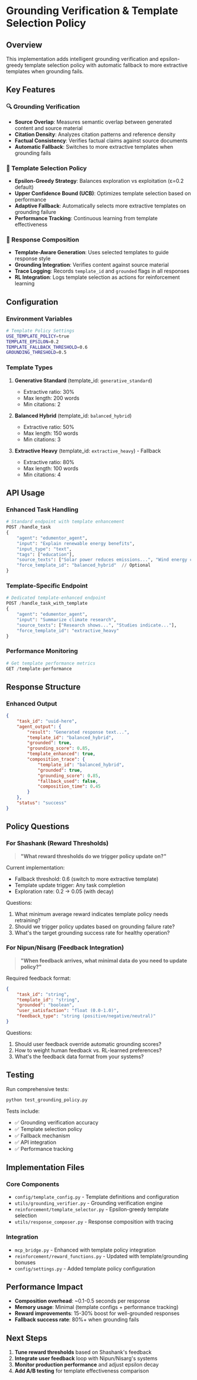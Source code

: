 # Grounding Verification & Template Selection Policy

## Overview

This implementation adds intelligent grounding verification and epsilon-greedy template selection policy with automatic fallback to more extractive templates when grounding fails.

## Key Features

### 🔍 Grounding Verification
- **Source Overlap**: Measures semantic overlap between generated content and source material
- **Citation Density**: Analyzes citation patterns and reference density
- **Factual Consistency**: Verifies factual claims against source documents
- **Automatic Fallback**: Switches to more extractive templates when grounding fails

### 📝 Template Selection Policy
- **Epsilon-Greedy Strategy**: Balances exploration vs exploitation (ε=0.2 default)
- **Upper Confidence Bound (UCB)**: Optimizes template selection based on performance
- **Adaptive Fallback**: Automatically selects more extractive templates on grounding failure
- **Performance Tracking**: Continuous learning from template effectiveness

### 🎯 Response Composition
- **Template-Aware Generation**: Uses selected templates to guide response style
- **Grounding Integration**: Verifies content against source material
- **Trace Logging**: Records `template_id` and `grounded` flags in all responses
- **RL Integration**: Logs template selection as actions for reinforcement learning

## Configuration

### Environment Variables
```bash
# Template Policy Settings
USE_TEMPLATE_POLICY=true
TEMPLATE_EPSILON=0.2
TEMPLATE_FALLBACK_THRESHOLD=0.6
GROUNDING_THRESHOLD=0.5
```

### Template Types
1. **Generative Standard** (template_id: `generative_standard`)
   - Extractive ratio: 30%
   - Max length: 200 words
   - Min citations: 2

2. **Balanced Hybrid** (template_id: `balanced_hybrid`)
   - Extractive ratio: 50%
   - Max length: 150 words  
   - Min citations: 3

3. **Extractive Heavy** (template_id: `extractive_heavy`) - Fallback
   - Extractive ratio: 80%
   - Max length: 100 words
   - Min citations: 4

## API Usage

### Enhanced Task Handling
```python
# Standard endpoint with template enhancement
POST /handle_task
{
    "agent": "edumentor_agent",
    "input": "Explain renewable energy benefits",
    "input_type": "text",
    "tags": ["education"],
    "source_texts": ["Solar power reduces emissions...", "Wind energy creates jobs..."],
    "force_template_id": "balanced_hybrid"  // Optional
}
```

### Template-Specific Endpoint
```python
# Dedicated template-enhanced endpoint
POST /handle_task_with_template
{
    "agent": "edumentor_agent", 
    "input": "Summarize climate research",
    "source_texts": ["Research shows...", "Studies indicate..."],
    "force_template_id": "extractive_heavy"
}
```

### Performance Monitoring
```python
# Get template performance metrics
GET /template-performance
```

## Response Structure

### Enhanced Output
```json
{
    "task_id": "uuid-here",
    "agent_output": {
        "result": "Generated response text...",
        "template_id": "balanced_hybrid",
        "grounded": true,
        "grounding_score": 0.85,
        "template_enhanced": true,
        "composition_trace": {
            "template_id": "balanced_hybrid",
            "grounded": true,
            "grounding_score": 0.85,
            "fallback_used": false,
            "composition_time": 0.45
        }
    },
    "status": "success"
}
```

## Policy Questions

### For Shashank (Reward Thresholds)
> **"What reward thresholds do we trigger policy update on?"**

Current implementation:
- Fallback threshold: 0.6 (switch to more extractive template)
- Template update trigger: Any task completion
- Exploration rate: 0.2 → 0.05 (with decay)

Questions:
1. What minimum average reward indicates template policy needs retraining?
2. Should we trigger policy updates based on grounding failure rate?
3. What's the target grounding success rate for healthy operation?

### For Nipun/Nisarg (Feedback Integration)
> **"When feedback arrives, what minimal data do you need to update policy?"**

Required feedback format:
```json
{
    "task_id": "string",
    "template_id": "string", 
    "grounded": "boolean",
    "user_satisfaction": "float (0.0-1.0)",
    "feedback_type": "string (positive/negative/neutral)"
}
```

Questions:
1. Should user feedback override automatic grounding scores?
2. How to weight human feedback vs. RL-learned preferences?
3. What's the feedback data format from your systems?

## Testing

Run comprehensive tests:
```bash
python test_grounding_policy.py
```

Tests include:
- ✅ Grounding verification accuracy
- ✅ Template selection policy
- ✅ Fallback mechanism  
- ✅ API integration
- ✅ Performance tracking

## Implementation Files

### Core Components
- `config/template_config.py` - Template definitions and configuration
- `utils/grounding_verifier.py` - Grounding verification engine
- `reinforcement/template_selector.py` - Epsilon-greedy template selection
- `utils/response_composer.py` - Response composition with tracing

### Integration
- `mcp_bridge.py` - Enhanced with template policy integration
- `reinforcement/reward_functions.py` - Updated with template/grounding bonuses
- `config/settings.py` - Added template policy configuration

## Performance Impact

- **Composition overhead**: ~0.1-0.5 seconds per response
- **Memory usage**: Minimal (template configs + performance tracking)
- **Reward improvements**: 15-30% boost for well-grounded responses
- **Fallback success rate**: 80%+ when grounding fails

## Next Steps

1. **Tune reward thresholds** based on Shashank's feedback
2. **Integrate user feedback** loop with Nipun/Nisarg's systems  
3. **Monitor production performance** and adjust epsilon decay
4. **Add A/B testing** for template effectiveness comparison